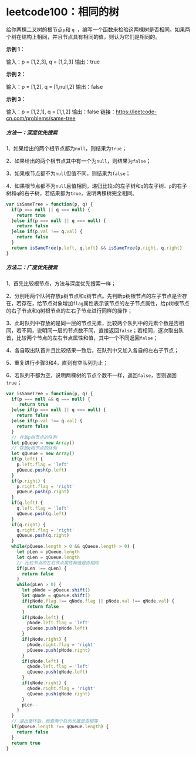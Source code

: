 # leetcode100：相同的树

给你两棵二叉树的根节点` p `和 `q `，编写一个函数来检验这两棵树是否相同。如果两个树在结构上相同，并且节点具有相同的值，则认为它们是相同的。

**示例 1：**

输入：p = [1,2,3], q = [1,2,3]
输出：true

**示例 2：**

输入：p = [1,2], q = [1,null,2]
输出：false

**示例 3：**

输入：p = [1,2,1], q = [1,1,2]
输出：false
链接：https://leetcode-cn.com/problems/same-tree

##### 方法一：深度优先搜索

1、如果给出的两个根节点都为`null`，则结果为`true`；

2、如果给出的两个根节点其中有一个为`null`，则结果为`false`；

3、如果根节点都不为`null`但值不同，则结果为`false`；

4、如果根节点都不为`null`且值相同，递归比较`p`的左子树和`q`的左子树、`p`的右子树和`q`的右子树，若结果都为`true`，说明两棵树完全相同。

```javascript
var isSameTree = function(p, q) {
  if(p === null || q === null) {
    return true
  }else if(p === null || q === null) {
    return false
  }else if(p.val !== q.val) {
    return false
  }
  return isSameTree(p.left, q.left) && isSameTree(p.right, q.right)
}
```

##### 方法二：广度优先搜索

1、首先比较根节点，方法与深度优先搜索一样；

2、分别用两个队列存放`p`树节点和`q`树节点。先判断p树根节点的左子节点是否存在，若存在，给节点对象增加`flag`属性表示该节点的左子节点属性，给p树根节点的右子节点和q树根节点的左右子节点进行同样的操作；

3、此时队列中存放的是同一层的节点元素，比较两个队列中的元素个数是否相同，若不同，说明同一层的节点数不同，直接返回`false`；若相同，逐次取出队首，比较两个节点的左右节点属性和值，其中一个不同返回`false`；

4、各自取出队首并且比较结果一致后，在队列中又加入各自的左右子节点；

5、重复进行步骤3和4，直到有空队列为止；

6、若队列不都为空，说明两棵树的节点个数不一样，返回`false`，否则返回`true`；

```javascript
var isSameTree = function(p, q) {
  if(p === null && q === null) {
     return true
  }else if(p === null || q === null) {
    return false
  }else if(p.val !== q.val) {
    return false
  }
  // 存放p树节点的队列
  let pQueue = new Array()
  // 存放q树节点的队列
  let qQueue = new Array()
  if(p.left) {
    p.left.flag = 'left'
    pQueue.push(p.left)
  }
  if(p.right) {
    p.right.flag = 'right'
    pQueue.push(p.right)
  }
  if(q.left) {
    q.left.flag = 'left'
    qQueue.push(q.left)
  }
  if(q.right) {
    q.right.flag = 'right'
    qQueue.push(q.right)
  }
  while(pQueue.length > 0 && qQueue.length > 0) {
    let pLen = pQueue.length
    let qLen = qQueue.length
    // 比较节点的左右节点属性和值是否相同
    if(pLen !== qLen) {
      return false
    }
    while(pLen > 0) {
      let pNode = pQueue.shift()
      let qNode = qQueue.shift()
      if(pNode.flag !== qNode.flag || pNode.val !== qNode.val) {
        return false
      }
      if(pNode.left) {
        pNode.left.flag = 'left'
        pQueue.push(pNode.left)
      }
      if(pNode.right) {
        pNode.right.flag = 'right'
        pQueue.push(pNode.right)
      }
      if(qNode.left) {
        qNode.left.flag = 'left'
        qQueue.push(qNode.left)
      }
      if(qNode.right) {
        qNode.right.flag = 'right'
        qQueue.push(qNode.right)
      }
      pLen--
    }
  }
  // 退出循环后，检查两个队列长度是否相等
  if(pQueue.length !== qQueue.length) {
    return false
  }
  return true
}
```



